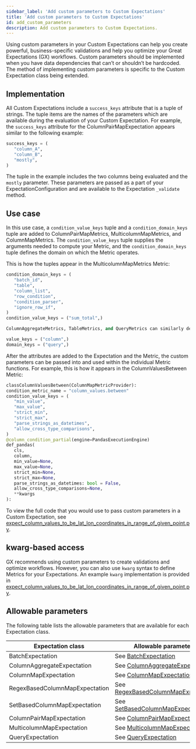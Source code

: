 ```yaml
---
sidebar_label: 'Add custom parameters to Custom Expectations'
title: 'Add custom parameters to Custom Expectations'
id: add_custom_parameters
description: Add custom parameters to Custom Expectations.
---
```


Using custom parameters in your Custom Expectations can help you create powerful, business-specific validations and help you optimize your Great Expectations (GX) workflows. Custom parameters should be implemented when you have data dependencies that can’t or shouldn’t be hardcoded. The method of implementing custom parameters is specific to the Custom Expectation class being extended.

## Implementation

All Custom Expectations include a `success_keys` attribute that is a tuple of strings. The tuple items are the names of the parameters which are available during the evaluation of your Custom Expectation. For example, the `success_keys` attribute for the ColumnPairMapExpectation appears similar to the following example:

```python
success_keys = (
   "column_A",
   "column_B",
   "mostly",
)
```
The tuple in the example includes the two columns being evaluated and the `mostly` parameter. These parameters are passed as a part of your ExpectationConfiguration and are available to the Expectation `_validate` method.

## Use case

In this use case, a `condition_value_keys` tuple and a `condition_domain_keys` tuple are added to ColumnPairMapMetrics, MulticolumnMapMetrics, and ColumnMapMetrics. The `condition_value_keys` tuple supplies the arguments needed to compute your Metric, and the `condition_domain_keys` tuple defines the domain on which the Metric operates.

This is how the tuples appear in the MulticolumnMapMetrics Metric:

```python
condition_domain_keys = (
   "batch_id",       
   "table",       
   "column_list",       
   "row_condition",       
   "condition_parser",       
   "ignore_row_if",   
)   
condition_value_keys = ("sum_total",)

ColumnAggregateMetrics, TableMetrics, and QueryMetrics can similarly define a value_keys tuple or a domain_keys tuple:

value_keys = ("column",)
domain_keys = ("query",)
```

After the attributes are added to the Expectation and the Metric, the custom parameters can be passed into and used within the individual Metric functions. For example, this is how it appears in the ColumnValuesBetween Metric:

```python
classColumnValuesBetween(ColumnMapMetricProvider):   
condition_metric_name = "column_values.between"   
condition_value_keys = (       
   "min_value",       
   "max_value",       
   "strict_min",       
   "strict_max",       
   "parse_strings_as_datetimes",
   "allow_cross_type_comparisons",
)
@column_condition_partial(engine=PandasExecutionEngine)   
def_pandas(       
   cls,       
   column,       
   min_value=None,       
   max_value=None,       
   strict_min=None,       
   strict_max=None,       
   parse_strings_as_datetimes: bool = False,
   allow_cross_type_comparisons=None,       
   **kwargs   
):
```
To view the full code that you would use to pass custom parameters in a Custom Expectation, see [expect_column_values_to_be_lat_lon_coordinates_in_range_of_given_point.py](https://github.com/great-expectations/great_expectations/blob/develop/contrib/great_expectations_geospatial_expectations/great_expectations_geospatial_expectations/expectations/expect_column_values_to_be_lat_lon_coordinates_in_range_of_given_point.py).

## kwarg-based access

GX recommends using custom parameters to create validations and optimize workflows. However, you can also use `kwarg` syntax to define Metrics for your Expectations. An example `kwarg` implementation is provided in [expect_column_values_to_be_lat_lon_coordinates_in_range_of_given_point.py](https://github.com/great-expectations/great_expectations/blob/develop/contrib/great_expectations_geospatial_expectations/great_expectations_geospatial_expectations/expectations/expect_column_values_to_be_lat_lon_coordinates_in_range_of_given_point.py).

## Allowable parameters

The following table lists the allowable parameters that are available for each Expectation class.

| Expectation class                 | Allowable parameters           |
| ----------------------------------| -------------------------------|
| BatchExpectation                  | See [BatchExpectation](https://docs.greatexpectations.io/docs/reference/api/expectations/expectation/BatchExpectation_class)             |
| ColumnAggregateExpectation        | See [ColumnAggregateExpectation](https://docs.greatexpectations.io/docs/reference/api/expectations/expectation/ColumnAggregateExpectation_class)              |
| ColumnMapExpectation              | See [ColumnMapExpectation](https://docs.greatexpectations.io/docs/reference/api/expectations/expectation/ColumnMapExpectation_class)              |
| RegexBasedColumnMapExpectation    | See [RegexBasedColumnMapExpectation](https://docs.greatexpectations.io/docs/reference/api/expectations/regex_based_column_map_expectation/RegexBasedColumnMapExpectation_class)              |
| SetBasedColumnMapExpectation      | See [SetBasedColumnMapExpectation](https://docs.greatexpectations.io/docs/reference/api/expectations/set_based_column_map_expectation/SetBasedColumnMapExpectation_class)              |
| ColumnPairMapExpectation          | See [ColumnPairMapExpectation](https://docs.greatexpectations.io/docs/reference/api/expectations/expectation/ColumnPairMapExpectation_class)              |
| MulticolumnMapExpectation         | See [MulticolumnMapExpectation](https://docs.greatexpectations.io/docs/reference/api/expectations/expectation/MulticolumnMapExpectation_class)              |
| QueryExpectation                  |  See [QueryExpectation](https://docs.greatexpectations.io/docs/reference/api/expectations/expectation/QueryExpectation_class)              |
